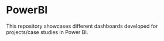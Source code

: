 # PowerBI
This repository showcases different dashboards developed for projects/case studies in Power BI.
